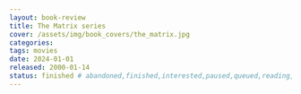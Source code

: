 ```yaml
---
layout: book-review
title: The Matrix series
cover: /assets/img/book_covers/the_matrix.jpg
categories:
tags: movies
date: 2024-01-01
released: 2000-01-14
status: finished # abandoned,finished,interested,paused,queued,reading,reread
---
```

